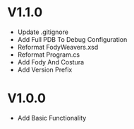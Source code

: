# V1.1.0

- Update .gitignore
- Add Full PDB To Debug Configuration
- Reformat FodyWeavers.xsd
- Reformat Program.cs
- Add Fody And Costura
- Add Version Prefix

# V1.0.0

- Add Basic Functionality